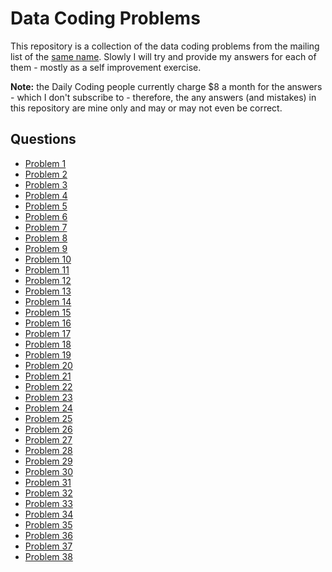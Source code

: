 # Data Coding Problems

This repository is a collection of the data coding problems from the mailing
list of the [same name](https://dailycodingproblem.com/). Slowly I will try and
provide my answers for each of them - mostly as a self improvement exercise.

**Note:** the Daily Coding people currently charge $8 a month for the answers -
which I don't subscribe to - therefore, the any answers (and mistakes) in this
repository are mine only and may or may not even be correct.

## Questions

  * [Problem 1](./p_001/README.md)
  * [Problem 2](./p_002/README.md)
  * [Problem 3](./p_003/README.md)
  * [Problem 4](./p_004/README.md)
  * [Problem 5](./p_005/README.md)
  * [Problem 6](./p_006/README.md)
  * [Problem 7](./p_007/README.md)
  * [Problem 8](./p_008/README.md)
  * [Problem 9](./p_009/README.md)
  * [Problem 10](./p_010/README.md)
  * [Problem 11](./p_011/README.md)
  * [Problem 12](./p_012/README.md)
  * [Problem 13](./p_013/README.md)
  * [Problem 14](./p_014/README.md)
  * [Problem 15](./p_015/README.md)
  * [Problem 16](./p_016/README.md)
  * [Problem 17](./p_017/README.md)
  * [Problem 18](./p_018/README.md)
  * [Problem 19](./p_019/README.md)
  * [Problem 20](./p_020/README.md)
  * [Problem 21](./p_021/README.md)
  * [Problem 22](./p_022/README.md)
  * [Problem 23](./p_023/README.md)
  * [Problem 24](./p_024/README.md)
  * [Problem 25](./p_025/README.md)
  * [Problem 26](./p_026/README.md)
  * [Problem 27](./p_027/README.md)
  * [Problem 28](./p_028/README.md)
  * [Problem 29](./p_029/README.md)
  * [Problem 30](./p_030/README.md)
  * [Problem 31](./p_031/README.md)
  * [Problem 32](./p_032/README.md)
  * [Problem 33](./p_033/README.md)
  * [Problem 34](./p_034/README.md)
  * [Problem 35](./p_035/README.md)
  * [Problem 36](./p_036/README.md)
  * [Problem 37](./p_037/README.md)
  * [Problem 38](./p_038/README.md)

